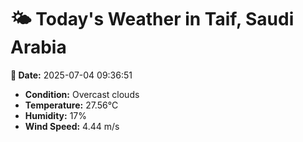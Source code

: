 # 🌤️ Today's Weather in Taif, Saudi Arabia

**📅 Date:** 2025-07-04 09:36:51

- **Condition:** Overcast clouds
- **Temperature:** 27.56°C
- **Humidity:** 17%
- **Wind Speed:** 4.44 m/s
